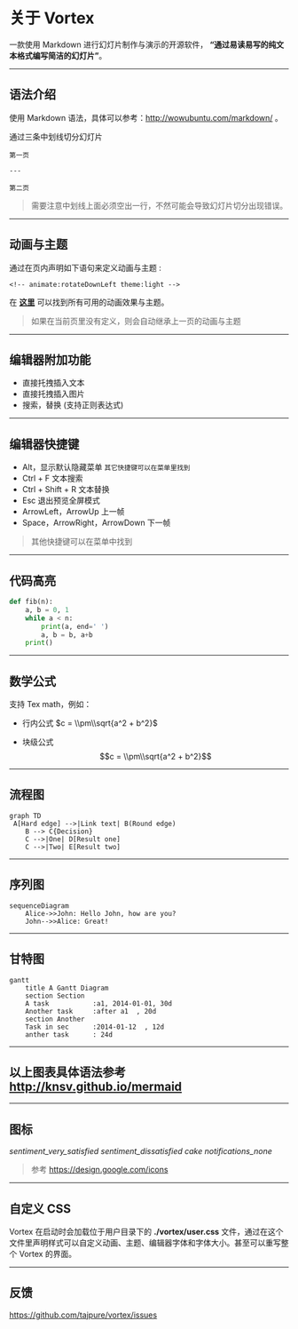 <!-- animate:zoom theme:light -->
# 关于 Vortex
一款使用 Markdown 进行幻灯片制作与演示的开源软件， **“通过易读易写的纯文本格式编写简洁的幻灯片”**。

---
<!-- animate:rotateDownLeft theme:light -->
## 语法介绍
使用 Markdown 语法，具体可以参考：http://wowubuntu.com/markdown/ 。

通过三条中划线切分幻灯片
```
第一页

---

第二页
```
> 需要注意中划线上面必须空出一行，不然可能会导致幻灯片切分出现错误。

---
## 动画与主题
<!-- animate:rotateDownRight theme:light -->
通过在页内声明如下语句来定义动画与主题 :
```
<!-- animate:rotateDownLeft theme:light -->
```
在 **[这里](https://github.com/tajpure/vortex)** 可以找到所有可用的动画效果与主题。
> 如果在当前页里没有定义，则会自动继承上一页的动画与主题

---
## 编辑器附加功能
* 直接托拽插入文本
* 直接托拽插入图片
* 搜索，替换 (支持正则表达式)

---
<!-- animate:rotateUpRight theme:light -->
## 编辑器快捷键
* Alt，显示默认隐藏菜单 `其它快捷键可以在菜单里找到`
* Ctrl + F 文本搜索
* Ctrl + Shift + R 文本替换
* Esc 退出预览全屏模式
* ArrowLeft，ArrowUp  上一帧
* Space，ArrowRight，ArrowDown  下一帧

> 其他快捷键可以在菜单中找到

---
<!-- animate:zoom theme:light -->
## 代码高亮
``` python
def fib(n):
    a, b = 0, 1
    while a < n:
        print(a, end=' ')
        a, b = b, a+b
    print()
```

---
## 数学公式
支持 Tex math，例如：

* 行内公式 $c = \\pm\\sqrt{a^2 + b^2}$

* 块级公式 $$c = \\pm\\sqrt{a^2 + b^2}$$

---
## 流程图
```
graph TD
 A[Hard edge] -->|Link text| B(Round edge)
    B --> C{Decision}
    C -->|One| D[Result one]
    C -->|Two| E[Result two]
```


---
<!-- animate:rotateUpLeft theme:light -->
## 序列图
```
sequenceDiagram
    Alice->>John: Hello John, how are you?
    John-->>Alice: Great!
```

---
<!-- animate:rotateUpLeft theme:light -->
## 甘特图
```
gantt
    title A Gantt Diagram
    section Section
    A task           :a1, 2014-01-01, 30d
    Another task     :after a1  , 20d
    section Another
    Task in sec      :2014-01-12  , 12d
    anther task      : 24d
```

---
## 以上图表具体语法参考 http://knsv.github.io/mermaid

---
## 图标
<i class="material-icons">sentiment_very_satisfied</i>
<i class="material-icons">sentiment_dissatisfied</i>
<i class="material-icons">cake</i>
<i class="material-icons">notifications_none</i>

> 参考 https://design.google.com/icons

---
## 自定义 CSS
Vortex 在启动时会加载位于用户目录下的 **./vortex/user.css** 文件，通过在这个文件里声明样式可以自定义动画、主题、编辑器字体和字体大小。甚至可以重写整个 Vortex 的界面。

---
## 反馈
https://github.com/tajpure/vortex/issues
